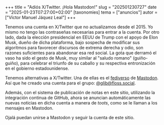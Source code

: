 +++
title = "Adiós X/Twitter. ¡Hola Mastodon!"
slug = "202501230727"
date = "2025-01-23T07:27:00+02:00"
[taxonomies]
tema = ["anuncios"]
autor = ["Víctor Manuel Jáquez Leal"]
+++

Tenemos una cuenta en X/Twitter que no actualizamos desde el 2015. Yo mismo no
tengo las contraseñas necesarias para entrar a la cuenta. Por otro lado, dada la
elección presidencial en EEUU de Trump con el apoyo de Elon Musk, dueño de dicha
plataforma, bajo sospecha de modificar sus algoritmos para favorecer discursos
de extrema derecha y odio, son razones suficientes para abandonar esa red
social. La gota que derramó el vaso ha sido el gesto de Musk, muy similar al
"saludo romano" (guiño-guiño), para celebrar el triunfo de su caballo y su
respectiva entronización en el gobierno estadounidense.

Tenemos alternativas a X/Twitter. Una de ellas es el
[fediverso](https://es.wikipedia.org/wiki/Fediverso) de
[Mastodon](https://es.wikipedia.org/wiki/Mastodon_(red_social)). Así que he
creado una cuenta para el grupo:
[@glib@floss.social](https://floss.social/@glib).

Además, con el sistema de publicación de notas en este sitio, utilizando la
integración continua de GitHub, ahora se anuncian automáticamente las nuevas
noticias en dicha cuenta a manera de *toots*, como se le llaman a los mensajes
en Mastodon.

Ojalá puedan unirse a Mastodon y seguir la cuenta de este sitio.
